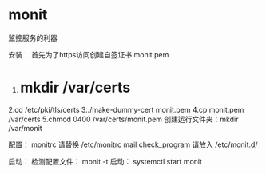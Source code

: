 # monit
监控服务的利器

安装：
首先为了https访问创建自签证书 monit.pem
1. # mkdir /var/certs
2.cd /etc/pki/tls/certs
3../make-dummy-cert monit.pem
4.cp monit.pem /var/certs
5.chmod 0400 /var/certs/monit.pem
创建运行文件夹：mkdir /var/monit

配置：
monitrc 请替换 /etc/monitrc
mail check_program 请放入 /etc/monit.d/

启动：
检测配置文件： monit -t 
启动： systemctl  start monit
